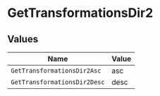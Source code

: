 # GetTransformationsDir2


## Values

| Name                         | Value                        |
| ---------------------------- | ---------------------------- |
| `GetTransformationsDir2Asc`  | asc                          |
| `GetTransformationsDir2Desc` | desc                         |
